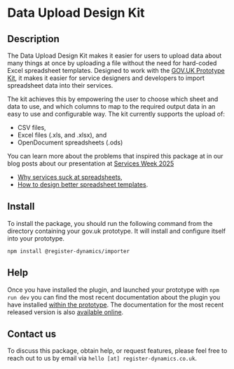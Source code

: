 
# Data Upload Design Kit

## Description

The Data Upload Design Kit makes it easier for users to upload data about many things at once by uploading a file without the need for hard-coded Excel spreadsheet templates. Designed to work with the [GOV.UK Prototype Kit](https://prototype-kit.service.gov.uk/), it makes it easier for service designers and developers to import spreadsheet data into their services.

The kit achieves this by empowering the user to choose which sheet and data to use, and which columns to map to the required output data in an easy to use and configurable way. The kit currently supports the upload of:

* CSV files,
* Excel files (.xls, and .xlsx), and
* OpenDocument spreadsheets (.ods)

You can learn more about the problems that inspired this package at in our blog posts about our presentation at [Services Week 2025](https://services.blog.gov.uk/2025/01/30/get-involved-with-services-week-2025/)

* [Why services suck at spreadsheets](https://www.register-dynamics.co.uk/blog/why-services-suck-at-spreadsheets),
* [How to design better spreadsheet templates](https://www.register-dynamics.co.uk/blog/how-to-design-better-spreadsheet-templates).



## Install

To install the package, you should run the following command from the directory containing your gov.uk prototype. It will install and configure itself into your prototype.

```
npm install @register-dynamics/importer
```

## Help

Once you have installed the plugin, and launched your prototype with `npm run dev` you can find the most recent documentation about the plugin you have installed [within the prototype](http://127.0.0.1:3000/plugin-assets/%40register-dynamics%2Fimporter/assets/docs/). The documentation for the most recent released version is also [available online](https://data-importer.register-dynamics.co.uk/plugin-assets/%40register-dynamics%2Fimporter/assets/docs/).

## Contact us

To discuss this package, obtain help, or request features, please feel free to reach out to us by email via `hello [at] register-dynamics.co.uk`.

